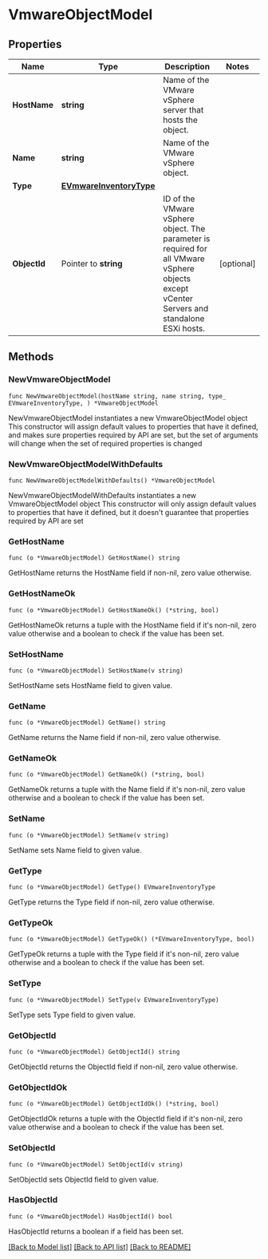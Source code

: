 # VmwareObjectModel

## Properties

Name | Type | Description | Notes
------------ | ------------- | ------------- | -------------
**HostName** | **string** | Name of the VMware vSphere server that hosts the object. | 
**Name** | **string** | Name of the VMware vSphere object. | 
**Type** | [**EVmwareInventoryType**](EVmwareInventoryType.md) |  | 
**ObjectId** | Pointer to **string** | ID of the VMware vSphere object. The parameter is required for all VMware vSphere objects except vCenter Servers and standalone ESXi hosts. | [optional] 

## Methods

### NewVmwareObjectModel

`func NewVmwareObjectModel(hostName string, name string, type_ EVmwareInventoryType, ) *VmwareObjectModel`

NewVmwareObjectModel instantiates a new VmwareObjectModel object
This constructor will assign default values to properties that have it defined,
and makes sure properties required by API are set, but the set of arguments
will change when the set of required properties is changed

### NewVmwareObjectModelWithDefaults

`func NewVmwareObjectModelWithDefaults() *VmwareObjectModel`

NewVmwareObjectModelWithDefaults instantiates a new VmwareObjectModel object
This constructor will only assign default values to properties that have it defined,
but it doesn't guarantee that properties required by API are set

### GetHostName

`func (o *VmwareObjectModel) GetHostName() string`

GetHostName returns the HostName field if non-nil, zero value otherwise.

### GetHostNameOk

`func (o *VmwareObjectModel) GetHostNameOk() (*string, bool)`

GetHostNameOk returns a tuple with the HostName field if it's non-nil, zero value otherwise
and a boolean to check if the value has been set.

### SetHostName

`func (o *VmwareObjectModel) SetHostName(v string)`

SetHostName sets HostName field to given value.


### GetName

`func (o *VmwareObjectModel) GetName() string`

GetName returns the Name field if non-nil, zero value otherwise.

### GetNameOk

`func (o *VmwareObjectModel) GetNameOk() (*string, bool)`

GetNameOk returns a tuple with the Name field if it's non-nil, zero value otherwise
and a boolean to check if the value has been set.

### SetName

`func (o *VmwareObjectModel) SetName(v string)`

SetName sets Name field to given value.


### GetType

`func (o *VmwareObjectModel) GetType() EVmwareInventoryType`

GetType returns the Type field if non-nil, zero value otherwise.

### GetTypeOk

`func (o *VmwareObjectModel) GetTypeOk() (*EVmwareInventoryType, bool)`

GetTypeOk returns a tuple with the Type field if it's non-nil, zero value otherwise
and a boolean to check if the value has been set.

### SetType

`func (o *VmwareObjectModel) SetType(v EVmwareInventoryType)`

SetType sets Type field to given value.


### GetObjectId

`func (o *VmwareObjectModel) GetObjectId() string`

GetObjectId returns the ObjectId field if non-nil, zero value otherwise.

### GetObjectIdOk

`func (o *VmwareObjectModel) GetObjectIdOk() (*string, bool)`

GetObjectIdOk returns a tuple with the ObjectId field if it's non-nil, zero value otherwise
and a boolean to check if the value has been set.

### SetObjectId

`func (o *VmwareObjectModel) SetObjectId(v string)`

SetObjectId sets ObjectId field to given value.

### HasObjectId

`func (o *VmwareObjectModel) HasObjectId() bool`

HasObjectId returns a boolean if a field has been set.


[[Back to Model list]](../README.md#documentation-for-models) [[Back to API list]](../README.md#documentation-for-api-endpoints) [[Back to README]](../README.md)


